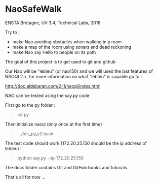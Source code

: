 # NaoSafeWalk

ENSTA Bretagne, UV 3.4, Technical Labs, 2016

Try to :
- make Nao avoiding obstacles when walking in a room 
- make a map of the room using sonars and dead reckoning
- make Nao say Hello to people on its path

The goal of this project is to get used to git and github

Our Nao will be "lebleu" (or nao150) and we will used the last features of NAOQI 2.x, for more information on what "lebleu" is capable go to :

http://doc.aldebaran.com/2-1/naoqi/index.html

NAO can be tested using the say.py code

First go to the py folder :

> cd py

Then initialize naoqi (only once at the first time)

> . ./init_py_v2.bash

The test code should work (172.20.25.150 should be the ip address of lebleu) :

> python say.py --ip 172.20.25.150


The docs folder contains Git and GitHub books and tutorials

That's all for now ...
